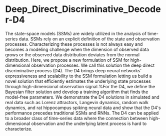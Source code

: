 # Deep_Direct_Discriminative_Decoder-D4

The state-space models (SSMs) are widely utilized in the analysis of time-series data. SSMs rely on an explicit definition of the state and observation processes. Characterizing these processes is not always easy and becomes a modeling challenge when the dimension of observed data grows or the observed data distribution deviates from the normal distribution. Here, we propose a new formulation of SSM for high-dimensional observation processes. We call this solution the deep direct discriminative process (D4). The D4 brings deep neural networks' expressiveness and scalability to the SSM formulation letting us build a novel solution that efficiently estimates the underlying state processes through high-dimensional observation signal.%For the D4, we define the Bayesian filter solution and develop a training algorithm that finds the model-free parameters. We demonstrate the D4 solutions in simulated and real data such as Lorenz attractors, Langevin dynamics, random walk dynamics, and rat hippocampus spiking neural data and show that the D4's performance precedes traditional SSMs and RNNs. The D4 can be applied to a broader class of time-series data where the connection between high-dimensional observation and the underlying latent process is hard to characterize.
